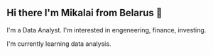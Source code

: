 ## Hi there I'm Mikalai from Belarus 👋
I'm a Data Analyst. I'm interested in engeneering, finance, investing.

I'm currently learning data analysis.


<!--
**EquityPulse/equitypulse** is a ✨ _special_ ✨ repository because its `README.md` (this file) appears on your GitHub profile.


- 🔭 I’m currently working on ...
- 🌱 I’m currently learning ...
- 👯 I’m looking to collaborate on ...
- 🤔 I’m looking for help with ...
- 💬 Ask me about ...
- 📫 How to reach me: ...
- 😄 Pronouns: ...
- ⚡ Fun fact: ...
-->
